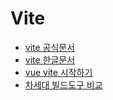# Vite

* [vite 공식문서](https://vitejs.dev/guide/)
* [vite 한글문서](https://vitejs-kr.github.io/guide/)
* [vue vite 시작하기](https://islet4you.tistory.com/entry/Vue-%EC%97%90%EC%84%9C-%EC%A7%80%EC%9B%90%ED%95%98%EB%8A%94-Vite-%ED%94%84%EB%A1%9C%EC%A0%9D%ED%8A%B8-%EC%83%9D%EC%84%B1)
* [차세대 빌드도구 비교](https://ui.toast.com/weekly-pick/ko_20220127)
